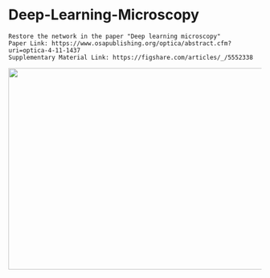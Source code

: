 # Deep-Learning-Microscopy
    Restore the network in the paper "Deep learning microscopy"
    Paper Link: https://www.osapublishing.org/optica/abstract.cfm?uri=optica-4-11-1437
    Supplementary Material Link: https://figshare.com/articles/_/5552338

<div align=center><img width="600" height="400" src="http://github.com/bilibilistar/Deep-Learning-Microscopy/tree/master/readmeImages/network.png"/></div>
